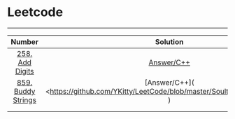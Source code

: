 # Leetcode

--------

|                            Number                            |                           Solution                           | Difficulty |
| :----------------------------------------------------------: | :----------------------------------------------------------: | :--------: |
| [258. Add Digits](https://leetcode-cn.com/problems/add-digits/) | [Answer/C++]( https://github.com/YKitty/LeetCode/blob/master/Soultion/Number258.md ) |    Easy    |
| [859. Buddy Strings](https://leetcode-cn.com/problems/buddy-strings/) | [Answer/C++]( <https://github.com/YKitty/LeetCode/blob/master/Soultion/Number859.md ) |    Easy    |
|                                                              |                                                              |            |
|                                                              |                                                              |            |

 